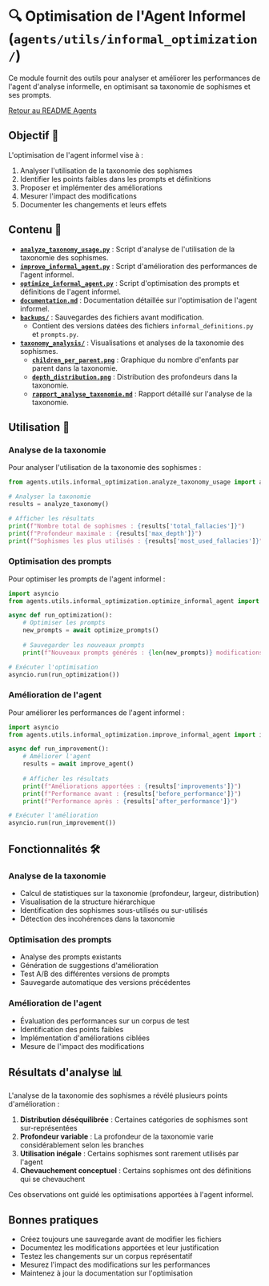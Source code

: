 # 🔍 Optimisation de l'Agent Informel (`agents/utils/informal_optimization/`)

Ce module fournit des outils pour analyser et améliorer les performances de l'agent d'analyse informelle, en optimisant sa taxonomie de sophismes et ses prompts.

[Retour au README Agents](../../README.md)

## Objectif 🎯

L'optimisation de l'agent informel vise à :
1. Analyser l'utilisation de la taxonomie des sophismes
2. Identifier les points faibles dans les prompts et définitions
3. Proposer et implémenter des améliorations
4. Mesurer l'impact des modifications
5. Documenter les changements et leurs effets

## Contenu 📁

* **[`analyze_taxonomy_usage.py`](./analyze_taxonomy_usage.py)** : Script d'analyse de l'utilisation de la taxonomie des sophismes.
* **[`improve_informal_agent.py`](./improve_informal_agent.py)** : Script d'amélioration des performances de l'agent informel.
* **[`optimize_informal_agent.py`](./optimize_informal_agent.py)** : Script d'optimisation des prompts et définitions de l'agent informel.
* **[`documentation.md`](./documentation.md)** : Documentation détaillée sur l'optimisation de l'agent informel.
* **[`backups/`](./backups/)** : Sauvegardes des fichiers avant modification.
  * Contient des versions datées des fichiers `informal_definitions.py` et `prompts.py`.
* **[`taxonomy_analysis/`](./taxonomy_analysis/)** : Visualisations et analyses de la taxonomie des sophismes.
  * **[`children_per_parent.png`](./taxonomy_analysis/children_per_parent.png)** : Graphique du nombre d'enfants par parent dans la taxonomie.
  * **[`depth_distribution.png`](./taxonomy_analysis/depth_distribution.png)** : Distribution des profondeurs dans la taxonomie.
  * **[`rapport_analyse_taxonomie.md`](./taxonomy_analysis/rapport_analyse_taxonomie.md)** : Rapport détaillé sur l'analyse de la taxonomie.

## Utilisation 🚀

### Analyse de la taxonomie

Pour analyser l'utilisation de la taxonomie des sophismes :

```python
from agents.utils.informal_optimization.analyze_taxonomy_usage import analyze_taxonomy

# Analyser la taxonomie
results = analyze_taxonomy()

# Afficher les résultats
print(f"Nombre total de sophismes : {results['total_fallacies']}")
print(f"Profondeur maximale : {results['max_depth']}")
print(f"Sophismes les plus utilisés : {results['most_used_fallacies']}")
```

### Optimisation des prompts

Pour optimiser les prompts de l'agent informel :

```python
import asyncio
from agents.utils.informal_optimization.optimize_informal_agent import optimize_prompts

async def run_optimization():
    # Optimiser les prompts
    new_prompts = await optimize_prompts()
    
    # Sauvegarder les nouveaux prompts
    print(f"Nouveaux prompts générés : {len(new_prompts)} modifications")

# Exécuter l'optimisation
asyncio.run(run_optimization())
```

### Amélioration de l'agent

Pour améliorer les performances de l'agent informel :

```python
import asyncio
from agents.utils.informal_optimization.improve_informal_agent import improve_agent

async def run_improvement():
    # Améliorer l'agent
    results = await improve_agent()
    
    # Afficher les résultats
    print(f"Améliorations apportées : {results['improvements']}")
    print(f"Performance avant : {results['before_performance']}")
    print(f"Performance après : {results['after_performance']}")

# Exécuter l'amélioration
asyncio.run(run_improvement())
```

## Fonctionnalités 🛠️

### Analyse de la taxonomie

- Calcul de statistiques sur la taxonomie (profondeur, largeur, distribution)
- Visualisation de la structure hiérarchique
- Identification des sophismes sous-utilisés ou sur-utilisés
- Détection des incohérences dans la taxonomie

### Optimisation des prompts

- Analyse des prompts existants
- Génération de suggestions d'amélioration
- Test A/B des différentes versions de prompts
- Sauvegarde automatique des versions précédentes

### Amélioration de l'agent

- Évaluation des performances sur un corpus de test
- Identification des points faibles
- Implémentation d'améliorations ciblées
- Mesure de l'impact des modifications

## Résultats d'analyse 📊

L'analyse de la taxonomie des sophismes a révélé plusieurs points d'amélioration :

1. **Distribution déséquilibrée** : Certaines catégories de sophismes sont sur-représentées
2. **Profondeur variable** : La profondeur de la taxonomie varie considérablement selon les branches
3. **Utilisation inégale** : Certains sophismes sont rarement utilisés par l'agent
4. **Chevauchement conceptuel** : Certains sophismes ont des définitions qui se chevauchent

Ces observations ont guidé les optimisations apportées à l'agent informel.

## Bonnes pratiques

- Créez toujours une sauvegarde avant de modifier les fichiers
- Documentez les modifications apportées et leur justification
- Testez les changements sur un corpus représentatif
- Mesurez l'impact des modifications sur les performances
- Maintenez à jour la documentation sur l'optimisation